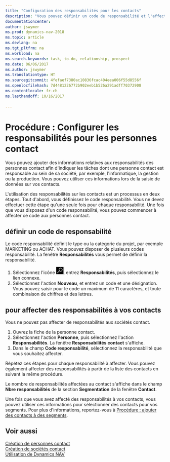 ```yaml
---
title: "Configuration des responsabilités pour les contacts"
description: "Vous pouvez définir un code de responsabilité et l'affecter à un contact pour indiquer les tâches dont votre contact est en charge dans sa société, par exemple, l'informatique ou la production."
documentationcenter: 
author: jswymer
ms.prod: dynamics-nav-2018
ms.topic: article
ms.devlang: na
ms.tgt_pltfrm: na
ms.workload: na
ms.search.keywords: task, to-do, relationship, prospect
ms.date: 06/06/2017
ms.author: jswymer
ms.translationtype: HT
ms.sourcegitcommit: 4fefaef7380ac10836fcac404eea006f55d8556f
ms.openlocfilehash: 7d4481226772b902eeb1b526a291adff70372908
ms.contentlocale: fr-ch
ms.lasthandoff: 10/16/2017

---
```

# <a name="how-to-set-up-job-responsibilities-for-contact-persons"></a>Procédure : Configurer les responsabilités pour les personnes contact
Vous pouvez ajouter des informations relatives aux responsabilités des personnes contact afin d'indiquer les tâches dont une personne contact est responsable au sein de sa société, par exemple, l'informatique, la gestion ou la production. Vous pouvez utiliser ces informations lors de la saisie de données sur vos contacts.

L'utilisation des responsabilités sur les contacts est un processus en deux étapes. Tout d'abord, vous définissez le code responsabilité. Vous ne devez effectuer cette étape qu'une seule fois pour chaque responsabilité. Une fois que vous disposez d'un code responsabilité, vous pouvez commencer à affecter ce code aux personnes contact.

## <a name="to-define-a-job-responsibility-code"></a>définir un code de responsabilité
Le code responsabilité définit le type ou la catégorie du projet, par exemple MARKETING ou ACHAT. Vous pouvez disposer de plusieurs codes responsabilité. La fenêtre **Responsabilités** vous permet de définir la responsabilité.

1. Sélectionnez l'icône ![Page ou état pour la recherche](media/ui-search/search_small.png "Page ou état pour la recherche"), entrez **Responsabilités**, puis sélectionnez le lien connexe.
2. Sélectionnez l'action **Nouveau**, et entrez un code et une désignation. Vous pouvez saisir pour le code un maximum de 11 caractères, et toute combinaison de chiffres et des lettres.

## <a name="to-assign-job-responsibilities-to-a-contact-person"></a>pour affecter des responsabilités à vos contacts
Vous ne pouvez pas affecter de responsabilités aux sociétés contact.

1. Ouvrez la fiche de la personne contact.
2. Sélectionnez l'action **Personne**, puis sélectionnez l'action **Responsabilités**. La fenêtre **Responsabilités contact** s'affiche.
3. Dans le champ **Code responsabilité**, sélectionnez la responsabilité que vous souhaitez affecter.

Répétez ces étapes pour chaque responsabilité à affecter. Vous pouvez également affecter des responsabilités à partir de la liste des contacts en suivant la même procédure.

Le nombre de responsabilités affectées au contact s'affiche dans le champ **Nbre responsabilités** de la section **Segmentation** de la fenêtre **Contact**.

Une fois que vous avez affecté des responsabilités à vos contacts, vous pouvez utiliser ces informations pour sélectionner des contacts pour vos segments. Pour plus d'informations, reportez-vous à [Procédure : ajouter des contacts à des segments](marketing-add-contact-segment.md).

## <a name="see-also"></a>Voir aussi
[Création de personnes contact](marketing-create-contact-persons.md)  
[Création de sociétés contact](marketing-create-contact-companies.md)  
[Utilisation de Dynamics NAV](ui-work-product.md)


